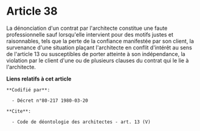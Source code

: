 # Article 38

La dénonciation d'un contrat par l'architecte constitue une faute professionnelle sauf lorsqu'elle intervient pour des motifs
justes et raisonnables, tels que la perte de la confiance manifestée par son client, la survenance d'une situation plaçant
l'architecte en conflit d'intérêt au sens de l'article 13 ou susceptibles de porter atteinte à son indépendance, la violation
par le client d'une ou de plusieurs clauses du contrat qui le lie à l'architecte.

**Liens relatifs à cet article**

	**Codifié par**:

	  - Décret n°80-217 1980-03-20

	**Cite**:

	  - Code de déontologie des architectes - art. 13 (V)
